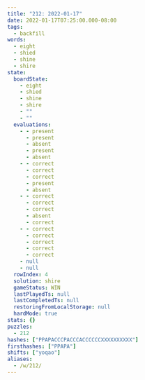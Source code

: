 ```yaml
---
title: "212: 2022-01-17"
date: 2022-01-17T07:25:00.000-08:00
tags:
  - backfill
words:
  - eight
  - shied
  - shine
  - shire
state:
  boardState:
    - eight
    - shied
    - shine
    - shire
    - ""
    - ""
  evaluations:
    - - present
      - present
      - absent
      - present
      - absent
    - - correct
      - correct
      - correct
      - present
      - absent
    - - correct
      - correct
      - correct
      - absent
      - correct
    - - correct
      - correct
      - correct
      - correct
      - correct
    - null
    - null
  rowIndex: 4
  solution: shire
  gameStatus: WIN
  lastPlayedTs: null
  lastCompletedTs: null
  restoringFromLocalStorage: null
  hardMode: true
stats: {}
puzzles:
  - 212
hashes: ["PPAPACCCPACCCACCCCCCXXXXXXXXXX"]
firsthashes: ["PPAPA"]
shifts: ["yoqao"]
aliases:
  - /w/212/
---
```

<!-- more -->
